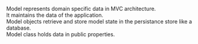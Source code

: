 Model represents domain specific data in MVC architecture.  
It maintains the data of the application.  
Model objects retrieve and store model state in the persistance store like a database.  
Model class holds data in public properties.
